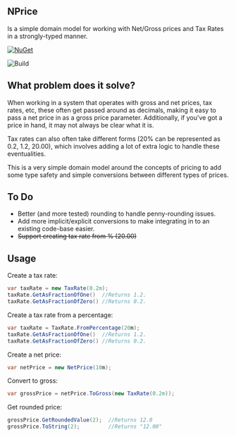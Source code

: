 ## NPrice
Is a simple domain model for working with Net/Gross prices and Tax Rates in a strongly-typed manner.

<a href="https://www.nuget.org/packages/NPrice" rel="NuHet">![NuGet](https://img.shields.io/nuget/vpre/NPrice.svg)</a>

![Build](https://github.com/AlanParr/NPrice/actions/workflows/dotnet.yml/badge.svg)

## What problem does it solve?
When working in a system that operates with gross and net prices, tax rates, etc, these often get passed around as decimals, making it easy to pass a net price in as a gross price parameter. Additionally, if you've got a price in hand, it may not always be clear what it is.

Tax rates can also often take different forms (20% can be represented as 0.2, 1.2, 20.00), which involves adding a lot of extra logic to handle these eventualities.

This is a very simple domain model around the concepts of pricing to add some type safety and simple conversions between different types of prices.

## To Do
* Better (and more tested) rounding to handle penny-rounding issues.
* Add more implicit/explicit conversions to make integrating in to an existing code-base easier.
* ~~Support creating tax rate from % (20.00)~~

## Usage

Create a tax rate:
```csharp
var taxRate = new TaxRate(0.2m);
taxRate.GetAsFractionOfOne()  //Returns 1.2.
taxRate.GetAsFractionOfZero() //Returns 0.2.
```

Create a tax rate from a percentage:
```csharp
var taxRate = TaxRate.FromPercentage(20m);
taxRate.GetAsFractionOfOne()  //Returns 1.2.
taxRate.GetAsFractionOfZero() //Returns 0.2.
```

Create a net price:
```csharp
var netPrice = new NetPrice(10m);
```

Convert to gross:
```csharp
var grossPrice = netPrice.ToGross(new TaxRate(0.2m));
```

Get rounded price:
```csharp
grossPrice.GetRoundedValue(2);  //Returns 12.0
grossPrice.ToString(2);         //Returns "12.00"
```
